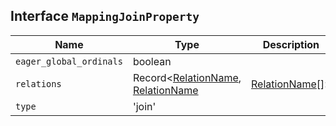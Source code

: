 ## Interface `MappingJoinProperty`

| Name | Type | Description |
| - | - | - |
| `eager_global_ordinals` | boolean | &nbsp; |
| `relations` | Record<[RelationName](./RelationName.md), [RelationName](./RelationName.md) | [RelationName](./RelationName.md)[]> | &nbsp; |
| `type` | 'join' | &nbsp; |
